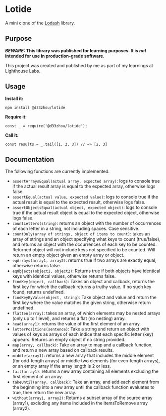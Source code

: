 # Lotide

A mini clone of the [Lodash](https://lodash.com) library.

## Purpose

**_BEWARE:_ This library was published for learning purposes. It is _not_ intended for use in production-grade software.**

This project was created and published by me as part of my learnings at Lighthouse Labs. 

## Usage

**Install it:**

`npm install @d33zhou/lotide`

**Require it:**

`const _ = require('@d33zhou/lotide');`

**Call it:**

`const results = _.tail([1, 2, 3]) // => [2, 3]`

## Documentation

The following functions are currently implemented:

* `assertArraysEqual(actual array, expected array)`: logs to console true if the actual result array is equal to the expected array, otherwise logs false.
* `assertEqual(actual value, expected value)`: logs to console true if the actual result is equal to the expected result, otherwise logs false.
* `assertObjectsEqual(actual object, expected object)`: logs to console true if the actual result object is equal to the expected object, otherwise logs false.
* `countLetters(string)`: returns an object with the number of occurrences of each letter in a string, not including spaces. Case sensitive.
* `countOnly(array of strings, object of items to count)`: takes an array of strings and an object specifying what keys to count (true/false), and returns an object with the occurrences of each key to be counted. Returned object will not include keys not specified to be counted. Will return an empty object given an empty array or object.
* `eqArrays(array1, array2)`: returns true if two arrays are exactly equal, otherwise returns false.
* `eqObjects(object1, object2)`: Returns true if both objects have identical keys with identical values, otherwise returns false.
* `findKey(object, callback)`: Takes an object and callback, returns the first key for which the callback returns a truthy value. If no such key found, returns undefined.
* `findKeyByValue(object, string)`: Take object and value and return the first key where the value matches the given string, otherwise return undefined.
* `flatten(array)`: takes an array, of which elements may be nested arrays (only up to 1 level), and returns a flat (no nesting) array.
* `head(array1)`: returns the value of the first element of an array.
* `letterPositions(sentence)`: Take a string and return an object with values of keys as arrays of each indice that each specific letter (key) appears. Returns an empty object if no string provided.
* `map(array, callback)`: Take an array to map and a callback function, and return a new array based on callback results.
* `middle(array1)`: returns a new array that includes the middle element (for odd-length arrays) or middle two elements (for even-length arrays), or an empty array if the array length is 2 or less.
* `tail(array1)`: returns a new array containing all elements excluding the first element of an array.
* `takeUntil(array, callback)`: Take an array, and add each element from the beginning into a new array until the callback function evaluates to true, then return the new array.
* `without(array1, array2)`: Returns a subset array of the source array (array1), excluding any items included in the itemsToRemove array (array2).